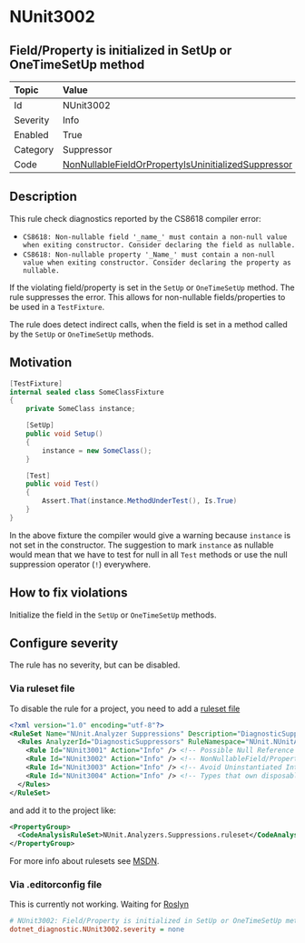 # NUnit3002

## Field/Property is initialized in SetUp or OneTimeSetUp method

| Topic    | Value
| :--      | :--
| Id       | NUnit3002
| Severity | Info
| Enabled  | True
| Category | Suppressor
| Code     | [NonNullableFieldOrPropertyIsUninitializedSuppressor](https://github.com/nunit/nunit.analyzers/blob/4.9.2/src/nunit.analyzers/DiagnosticSuppressors/NonNullableFieldOrPropertyIsUninitializedSuppressor.cs)

## Description

This rule check diagnostics reported by the CS8618 compiler error:

* `CS8618: Non-nullable field '_name_' must contain a non-null value when exiting constructor. Consider declaring the
field as nullable.`
* `CS8618: Non-nullable property '_Name_' must contain a non-null value when exiting constructor. Consider declaring the
property as nullable.`

If the violating field/property is set in the `SetUp` or `OneTimeSetUp` method. The rule suppresses the error.
This allows for non-nullable fields/properties to be used in a `TestFixture`.

The rule does detect indirect calls, when the field is set in a method called by the `SetUp` or `OneTimeSetUp` methods.

## Motivation

```csharp
[TestFixture]
internal sealed class SomeClassFixture
{
    private SomeClass instance;

    [SetUp]
    public void Setup()
    {
        instance = new SomeClass();
    }

    [Test]
    public void Test()
    {
        Assert.That(instance.MethodUnderTest(), Is.True)
    }
}
```

In the above fixture the compiler would give a warning because `instance` is not set in the constructor.
The suggestion to mark `instance` as nullable would mean that we have to test for null in all `Test` methods
or use the null suppression operator (`!`) everywhere.

## How to fix violations

Initialize the field in the `SetUp` or `OneTimeSetUp` methods.

<!-- start generated config severity -->
## Configure severity

The rule has no severity, but can be disabled.

### Via ruleset file

To disable the rule for a project, you need to add a
[ruleset file](https://github.com/nunit/nunit.analyzers/blob/4.9.2/src/nunit.analyzers/DiagnosticSuppressors/NUnit.Analyzers.Suppressions.ruleset)

```xml
<?xml version="1.0" encoding="utf-8"?>
<RuleSet Name="NUnit.Analyzer Suppressions" Description="DiagnosticSuppression Rules" ToolsVersion="12.0">
  <Rules AnalyzerId="DiagnosticSuppressors" RuleNamespace="NUnit.NUnitAnalyzers">
    <Rule Id="NUnit3001" Action="Info" /> <!-- Possible Null Reference -->
    <Rule Id="NUnit3002" Action="Info" /> <!-- NonNullableField/Property is Uninitialized -->
    <Rule Id="NUnit3003" Action="Info" /> <!-- Avoid Uninstantiated Internal Classes -->
    <Rule Id="NUnit3004" Action="Info" /> <!-- Types that own disposable fields should be disposable -->
  </Rules>
</RuleSet>
```

and add it to the project like:

```xml
<PropertyGroup>
  <CodeAnalysisRuleSet>NUnit.Analyzers.Suppressions.ruleset</CodeAnalysisRuleSet>
</PropertyGroup>
```

For more info about rulesets see [MSDN](https://learn.microsoft.com/en-us/visualstudio/code-quality/using-rule-sets-to-group-code-analysis-rules?view=vs-2022).

### Via .editorconfig file

This is currently not working. Waiting for [Roslyn](https://github.com/dotnet/roslyn/issues/49727)

```ini
# NUnit3002: Field/Property is initialized in SetUp or OneTimeSetUp method
dotnet_diagnostic.NUnit3002.severity = none
```
<!-- end generated config severity -->
